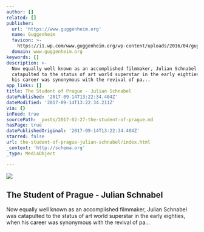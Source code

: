 ```yaml
---
author: []
related: []
publisher:
  url: 'https://www.guggenheim.org'
  name: Guggenheim
  favicon: >-
    https://i1.wp.com/www.guggenheim.org/wp-content/uploads/2016/04/gugg_banner_400x400.jpg?fit=192%2C192&ssl=1
  domain: www.guggenheim.org
keywords: []
description: >-
  Now equally well known as an accomplished filmmaker, Julian Schnabel was
  catapulted to the status of art world superstar in the early eighties, when
  his career was synonymous with the revival of pa...
app_links: []
title: The Student of Prague - Julian Schnabel
datePublished: '2017-09-14T13:22:34.404Z'
dateModified: '2017-09-14T13:22:34.211Z'
via: {}
inFeed: true
sourcePath: _posts/2017-02-27-the-student-of-prague.md
hasPage: true
datePublishedOriginal: '2017-09-14T13:22:34.404Z'
starred: false
url: the-student-of-prague-julian-schnabel/index.html
_context: 'http://schema.org'
_type: MediaObject

---
```

<article style=""><img src="https://imgflo.herokuapp.com/graph/2b2431f8e7ba7b0/5a9d73c988637a5e9a85961f8d013983/noop.jpg?input=https%3A%2F%2Fi0.wp.com%2Fwww.guggenheim.org%2Fwp-content%2Fuploads%2F1983%2F01%2F2007.5_ph_web.jpg%3Ffit%3D1200%252C642%26ssl%3D1" /><h1>The Student of Prague - Julian Schnabel</h1><p>Now equally well known as an accomplished filmmaker, Julian Schnabel was catapulted to the status of art world superstar in the early eighties, when his career was synonymous with the revival of pa...</p></article>